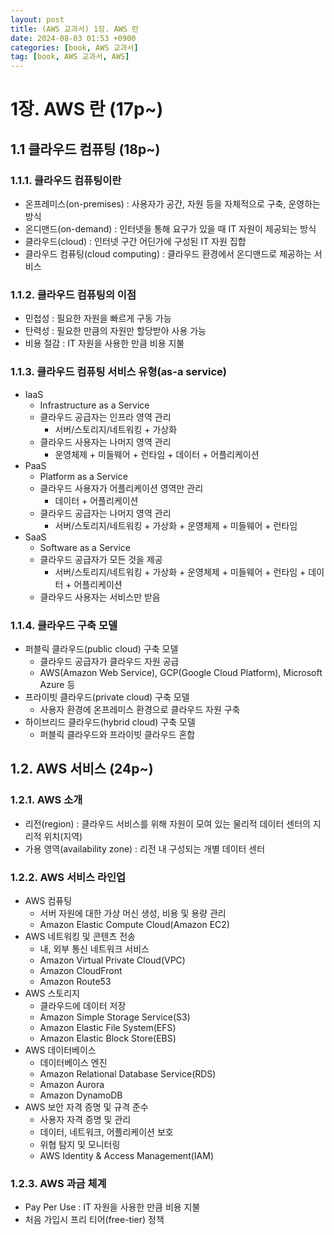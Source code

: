 ```yaml
---
layout: post
title: (AWS 교과서) 1장. AWS 란
date: 2024-08-03 01:53 +0900
categories: [book, AWS 교과서]
tag: [book, AWS 교과서, AWS]
---
```


# 1장. AWS 란 (17p~)

## 1.1 클라우드 컴퓨팅 (18p~)

### 1.1.1. 클라우드 컴퓨팅이란

- 온프레미스(on-premises) : 사용자가 공간, 자원 등을 자체적으로 구축, 운영하는 방식
- 온디맨드(on-demand) : 인터넷을 통해 요구가 있을 때 IT 자원이 제공되는 방식
- 클라우드(cloud) : 인터넷 구간 어딘가에 구성된 IT 자원 집합
- 클라우드 컴퓨팅(cloud computing) : 클라우드 환경에서 온디맨드로 제공하는 서비스

### 1.1.2. 클라우드 컴퓨팅의 이점

- 민첩성 : 필요한 자원을 빠르게 구동 가능
- 탄력성 : 필요한 만큼의 자원만 할당받아 사용 가능
- 비용 절감 : IT 자원을 사용한 만큼 비용 지불

### 1.1.3. 클라우드 컴퓨팅 서비스 유형(as-a service)

- IaaS
  - Infrastructure as a Service
  - 클라우드 공급자는 인프라 영역 관리
    - 서버/스토리지/네트워킹 + 가상화
  - 클라우드 사용자는 나머지 영역 관리
    - 운영체제 + 미들웨어 + 런타임 + 데이터 + 어플리케이션
- PaaS
  - Platform as a Service
  - 클라우드 사용자가 어플리케이션 영역만 관리
    - 데이터 + 어플리케이션
  - 클라우드 공급자는 나머지 영역 관리
    - 서버/스토리지/네트워킹 + 가상화 + 운영체제 + 미들웨어 + 런타임
- SaaS
  - Software as a Service
  - 클라우드 공급자가 모든 것을 제공
    - 서버/스토리지/네트워킹 + 가상화 + 운영체제 + 미들웨어 + 런타임 + 데이터 + 어플리케이션
  - 클라우드 사용자는 서비스만 받음

### 1.1.4. 클라우드 구축 모델

- 퍼블릭 클라우드(public cloud) 구축 모델
  - 클라우드 공급자가 클라우드 자원 공급
  - AWS(Amazon Web Service), GCP(Google Cloud Platform), Microsoft Azure 등
- 프라이빗 클라우드(private cloud) 구축 모델
  - 사용자 환경에 온프레미스 환경으로 클라우드 자원 구축
- 하이브리드 클라우드(hybrid cloud) 구축 모델
  - 퍼블릭 클라우드와 프라이빗 클라우드 혼합

## 1.2. AWS 서비스 (24p~)

### 1.2.1. AWS 소개

- 리전(region) : 클라우드 서비스를 위해 자원이 모여 있는 물리적 데이터 센터의 지리적 위치(지역)
- 가용 영역(availability zone) : 리전 내 구성되는 개별 데이터 센터

### 1.2.2. AWS 서비스 라인업

- AWS 컴퓨팅
  - 서버 자원에 대한 가상 머신 생성, 비용 및 용량 관리
  - Amazon Elastic Compute Cloud(Amazon EC2)
- AWS 네트워킹 및 콘텐츠 전송
  - 내, 외부 통신 네트워크 서비스
  - Amazon Virtual Private Cloud(VPC)
  - Amazon CloudFront
  - Amazon Route53
- AWS 스토리지
  - 클라우드에 데이터 저장
  - Amazon Simple Storage Service(S3)
  - Amazon Elastic File System(EFS)
  - Amazon Elastic Block Store(EBS)
- AWS 데이터베이스
  - 데이터베이스 엔진
  - Amazon Relational Database Service(RDS)
  - Amazon Aurora
  - Amazon DynamoDB
- AWS 보안 자격 증명 및 규격 준수
  - 사용자 자격 증명 및 관리
  - 데이터, 네트워크, 어플리케이션 보호
  - 위협 탐지 및 모니터링
  - AWS Identity & Access Management(IAM)

### 1.2.3. AWS 과금 체계

- Pay Per Use : IT 자원을 사용한 만큼 비용 지불
- 처음 가입시 프리 티어(free-tier) 정책
